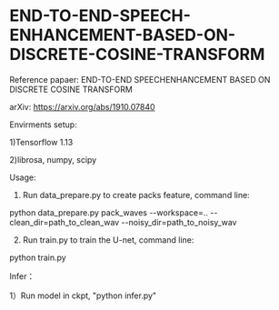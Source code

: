 # END-TO-END-SPEECH-ENHANCEMENT-BASED-ON-DISCRETE-COSINE-TRANSFORM
Reference papaer: END-TO-END SPEECHENHANCEMENT BASED ON DISCRETE COSINE TRANSFORM 

arXiv: https://arxiv.org/abs/1910.07840

Envirments setup:

  1)Tensorflow 1.13

  2)librosa, numpy, scipy

Usage:

  1) Run data_prepare.py to create packs feature, command line:

python data_prepare.py pack_waves --workspace=.. --clean_dir=path_to_clean_wav --noisy_dir=path_to_noisy_wav

  2) Run train.py to train the U-net, command line:

python train.py

Infer：

  1）Run model in ckpt, "python infer.py"
